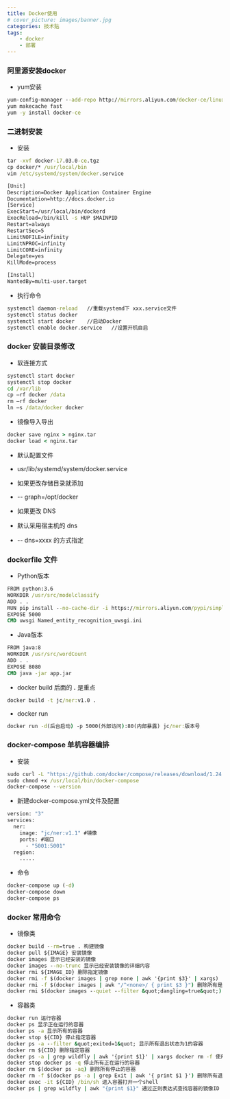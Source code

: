 ```yaml
---
title: Docker使用
# cover_picture: images/banner.jpg
categories: 技术贴
tags:
    - docker
    - 部署
---
```


### 阿里源安装docker
- yum安装
```cmd
yum-config-manager --add-repo http://mirrors.aliyun.com/docker-ce/linux/centos/docker-ce.repo
yum makecache fast
yum -y install docker-ce
```

### 二进制安装
- 安装
```cmd
tar -xvf docker-17.03.0-ce.tgz
cp docker/* /usr/local/bin
vim /etc/systemd/system/docker.service

[Unit]
Description=Docker Application Container Engine
Documentation=http://docs.docker.io
[Service]
ExecStart=/usr/local/bin/dockerd
ExecReload=/bin/kill -s HUP $MAINPID
Restart=always
RestartSec=5
LimitNOFILE=infinity
LimitNPROC=infinity
LimitCORE=infinity
Delegate=yes
KillMode=process

[Install]
WantedBy=multi-user.target
```
- 执行命令
```cmd
systemctl daemon-reload   //重载systemd下 xxx.service文件
systemctl status docker
systemctl start docker    //启动Docker
systemctl enable docker.service   //设置开机自启
```


### docker 安装目录修改
- 软连接方式
```cmd
systemctl start docker
systemctl stop docker
cd /var/lib
cp –rf docker /data
rm –rf docker
ln –s /data/docker docker
```
- 镜像导入导出
```cmd
docker save nginx > nginx.tar
docker load < nginx.tar
```
- 默认配置文件

- usr/lib/systemd/system/docker.service

- 如果更改存储目录就添加

- -- graph=/opt/docker

- 如果更改 DNS 

- 默认采用宿主机的 dns

- -- dns=xxxx 的方式指定

### dockerfile 文件
* Python版本
``` cmd
FROM python:3.6
WORKDIR /usr/src/modelclassify
ADD . .
RUN pip install --no-cache-dir -i https://mirrors.aliyun.com/pypi/simple/ -r requirements.txt
EXPOSE 5000
CMD uwsgi Named_entity_recognition_uwsgi.ini
```
* Java版本
``` cmd
FROM java:8
WORKDIR /usr/src/wordCount
ADD . .
EXPOSE 8080
CMD java -jar app.jar
```
* docker build 后面的 **.** 是重点
``` cmd
docker build -t jc/ner:v1.0 .
```
* docker run
``` cmd
docker run -d(后台启动) -p 5000(外部访问):80(内部暴露) jc/ner:版本号
```

### docker-compose 单机容器编排
* 安装 
``` cmd
sudo curl -L "https://github.com/docker/compose/releases/download/1.24.0/docker-compose-$(uname -s)-$(uname -m)" -o /usr/local/bin/docker-compose
sudo chmod +x /usr/local/bin/docker-compose
docker-compose --version
```
* 新建docker-compose.yml文件及配置
``` cmd
version: "3"
services:
  ner:
    image: "jc/ner:v1.1" #镜像
    ports: #端口
      - "5001:5001"
  region:
    .....
```
* 命令
``` cmd
docker-compose up (-d)
docker-compose down
docker-compose ps
```

### docker 常用命令
* 镜像类
``` cmd
docker build --rm=true . 构建镜像
docker pull ${IMAGE} 安装镜像
docker images 显示已经安装的镜像
docker images --no-trunc 显示已经安装镜像的详细内容
docker rmi ${IMAGE_ID} 删除指定镜像
docker rmi -f $(docker images | grep none | awk '{print $3}' | xargs)
docker rmi -f $(docker images | awk "/^<none>/ { print $3 }") 删除所有是none的dockers镜像
docker rmi $(docker images --quiet --filter &quot;dangling=true&quot;) 删除未使用的镜像
```
* 容器类
``` cmd
docker run 运行容器
docker ps 显示正在运行的容器
docker ps -a 显示所有的容器
docker stop ${CID} 停止指定容器
docker ps -a --filter &quot;exited=1&quot; 显示所有退出状态为1的容器
docker rm ${CID} 删除指定容器
docker ps -a | grep wildfly | awk '{print $1}' | xargs docker rm -f 使用正则表达式删除容器
docker stop docker ps -q 停止所有正在运行的容器
docker rm $(docker ps -aq) 删除所有停止的容器
docker rm -f $(docker ps -a | grep Exit | awk '{ print $1 }') 删除所有退出的容器
docker exec -it ${CID} /bin/sh 进入容器打开一个shell
docker ps | grep wildfly | awk "{print $1}" 通过正则表达式查找容器的镜像ID
```
